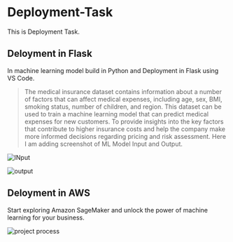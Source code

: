 # Deployment-Task
This is Deployment Task.

## Deloyment in Flask

In machine learning model build in Python and Deployment in Flask using VS Code.
> The medical insurance dataset contains information about a number of factors that can affect medical expenses, including age, sex, BMI, smoking status, number of children, and region.
> This dataset can be used to train a machine learning model that can predict medical expenses for new customers.
> To provide insights into the key factors that contribute to higher insurance costs and help the company make more informed decisions regarding pricing and risk assessment.
> Here I am adding screenshot of ML Model Input and Output.

![INput](https://github.com/SnehalWalake29/Deployment-Task/assets/154491359/c258033f-3e1f-4ee8-89ac-6f39af13fe75)

![output](https://github.com/SnehalWalake29/Deployment-Task/assets/154491359/608b5369-a528-4ad6-90d1-6281f370e46f)

## Deloyment in AWS

Start exploring Amazon SageMaker and unlock the power of machine learning for your business.

![project process](https://github.com/SnehalWalake29/Transportation-and-Logistics-ML/assets/154491359/43c09010-b401-4e8c-9398-ecf108052b5d)
